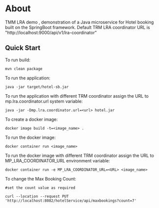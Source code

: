 # About
TMM LRA demo , demonstration of a Java microservice for Hotel booking built on the SpringBoot framework.
Default TRM LRA coordinator URL is "http://localhost:9000/api/v1/lra-coordinator"


## Quick Start
To run build:

```
mvn clean package
```

To run the application:
```
java -jar target/hotel-sb.jar
```
To run the application with different TRM coordinator assign the URL to mp.lra.coordinator.url system variable:
```
java -jar -Dmp.lra.coordinator.url=<url> hotel.jar
```
To create a docker image:
```
docker image build -t=<image_name> .
```
To run the docker image:
```
docker container run <image_name>
```
To run the docker image with different TRM coordinator assign the URL to MP_LRA_COORDINATOR_URL environment variable:
```
docker container run -e MP_LRA_COORDINATOR_URL=<URL> <image_name>
```
To change the Max Booking Count:
```
#set the count value as required

curl --location --request PUT 'http://localhost:8082/hotelService/api/maxbookings?count=7'
```